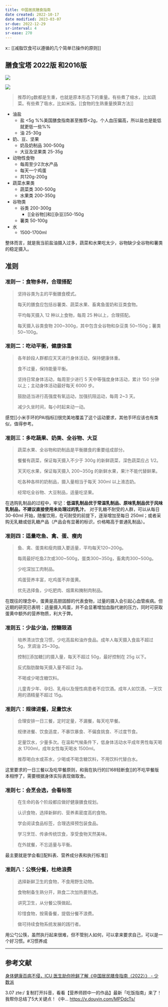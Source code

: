 ```yaml
---
title: 中国居民膳食指南
date created: 2022-10-17
date modified: 2023-03-07
sr-due: 2022-12-29
sr-interval: 4
sr-ease: 270
---
```


x:: [[减脂饮食可以遵循的几个简单已操作的原则]]

## 膳食宝塔 2022版 和2016版

![](https://img.oldwinter.top/c9n0625b34tfv76jsu0g.jpeg)

![](https://img.oldwinter.top/20221017231031.png)

> 推荐的g数都是生重，也就是原本形态下的重量。有些煮了缩水，比如蔬菜。有些煮了吸水，比如米饭。[[食物的生熟重量换算方法]]

- 油盐
	- 盐 <5g %%美国膳食指南甚至推荐<2g，个人血压偏高，所以盐也是能低就更低一些%%
	- 油 25-30g
- 奶、豆、坚果
	- 奶及奶制品 300-500g
	- 大豆及坚果类 25-35g
- 动物性食物
	- 每周至少2次水产品
	- 每天一个鸡蛋
	- 共120g-200g
- 蔬菜水果类
	- 蔬菜类 300-500g
	- 水果类 200-350g
- 谷物类
	- 谷类 200-300g
		- [[全谷物]]和[[杂豆]]50-150g
	- 薯类 50-100g
- 水
	- 1500-1700ml

整体而言，就是我当前盐油摄入过多，蔬菜和水果吃太少，谷物缺少全谷物和薯类的稳定摄入。

## 准则

### 准则一：食物多样，合理搭配

> 坚持谷类为主的平衡膳食模式。
>
> 每天的膳食应包括谷薯类、蔬菜水果、畜禽鱼蛋奶和豆类食物。
>
> 平均每天摄入 12 种以上食物，每周 25 种以上，合理搭配。
>
> 每天摄入谷类食物 200~300g，其中包含全谷物和杂豆类 50~150g；薯类 50~100g。

### 准则二：吃动平衡，健康体重

> 各年龄段人群都应天天进行身体活动，保持健康体重。
>
> 食不过量，保持能量平衡。
>
> 坚持日常身体活动，每周至少进行 5 天中等强度身体活动，累计 150 分钟以上；主动身体活动最好每天 6000 步。
>
> 鼓励适当进行高强度有氧运动，加强抗阻运动，每周 2~3 天。
>
> 减少久坐时间，每小时起来动一动。

感觉[[小米手环的PAI指标]]很完美地覆盖了这个运动要求，其他手环应该也有类似，值得参考。

### 准则三：多吃蔬果、奶类、全谷物、大豆

> 蔬菜水果、全谷物和奶制品是平衡膳食的重要组成部分。
>
> 餐餐有蔬菜，保证每天摄入不少于 300g 的新鲜蔬菜，深色蔬菜应占 1/2。
>
> 天天吃水果，保证每天摄入 200~350g 的新鲜水果，果汁不能代替鲜果。
>
> 吃各种各样的奶制品，摄入量相当于每天 300ml 以上液态奶。
>
> 经常吃全谷物、大豆制品，适量吃坚果。

在选购乳制品的过程中，牢记：**低温乳制品优于常温乳制品、原味乳制品优于风味乳制品，不建议直接使用未处理过的乳汁**。
对于乳糖不耐受的人群，可以从每日 30-60ml 开始，随餐饮用，在可耐受的前提下，逐渐增加至每日 250ml；或者采购无乳糖或低乳糖产品（产品会有显著的标识，价格略高于普通乳制品）。

### 准则四：适量吃鱼、禽、蛋、瘦肉

> 鱼、禽、蛋类和瘦肉摄入要适量，平均每天120~200g。
>
> 每周最好吃鱼2次或300~500g，蛋类300~350g，畜禽肉300~500g。
>
> 少吃深加工肉制品。
>
> 鸡蛋营养丰富，吃鸡蛋不弃蛋黄。
>
> 优先选择鱼，少吃肥肉、烟熏和腌制肉制品。

在既往的理念中，蛋黄是高胆固醇的代表食物，过量的摄入会引起心血管疾病。但近期的研究已表明：适量摄入鸡蛋，并不会显著增加血脂代谢的压力，同时可获取蛋黄中额外的营养物质，利大于弊。

### 准则五：少盐少油，控糖限酒

> 培养清淡饮食习惯，少吃高盐和油炸食品。成年人每天摄入食盐不超过 5g，烹调油 25~30g。
>
> 控制[[添加糖]]的摄入量，每天不超过 50g，最好控制在 25g 以下。
>
> 反式脂肪酸每天摄入量不超过 2g。
>
> 不喝或少喝含糖饮料。
>
> 儿童青少年、孕妇、乳母以及慢性病患者不应饮酒。成年人如饮酒，一天饮用的酒精量不超过 15g。

### 准则六：规律进餐，足量饮水

> 合理安排一日三餐，定时定量，不漏餐，每天吃早餐。
>
> 规律进餐、饮食适度，不暴饮暴食、不偏食挑食、不过度节食。
>
> 足量饮水，少量多次。在温和气候条件下，低身体活动水平成年男性每天喝水 1700ml，成年女性每天喝水 1500ml。
>
> 推荐喝白水或茶水，少喝或不喝含糖饮料，不用饮料代替白水。

这里要求的一日三餐以及吃早餐原则，和我在执行的[[168轻断食]]的不吃早餐版本相悖了，需要根据身体实际表现做取舍。

### 准则七：会烹会选，会看标签

> 在生命的各个阶段都应做好健康膳食规划。
>
> 认识食物，选择新鲜的、营养素密度高的食物。
>
> 学会阅读食品标签，合理选择预包装食品。
>
> 学习烹饪、传承传统饮食，享受食物天然美味。
>
> 在外就餐，不忘适量与平衡。

最主要就是学会看[[配料表、营养成分表和执行标准]]

### 准则八：公筷分餐，杜绝浪费

> 选择新鲜卫生的食物，不食用野生动物。
>
> 食物制备生熟分开，熟食二次加热要热透。
>
> 讲究卫生，从分餐公筷做起。
>
> 珍惜食物，按需备餐，提倡分餐不浪费。
>
> 做可持续食物系统发展的践行者。

用公勺公筷，虽然执行起来很难，但不管别人如何，可以拿来要求自己，可以是一个好习惯。#习惯养成

---

## 参考文献

[身体健康百病不侵，ICU 医生助你抢鲜了解《中国居民膳食指南（2022）》 - 少数派](https://sspai.com/post/72984)

3.07 zte:/ 复制打开抖音，看看【营养师顾中一的作品】最新「吃饭指南」来了！我帮你总结了5大关键点！《中… https://v.douyin.com/MPDdcTs/
